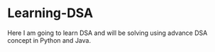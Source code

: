 # Learning-DSA
Here I am going to learn DSA and will be solving using advance DSA concept in Python and Java.
